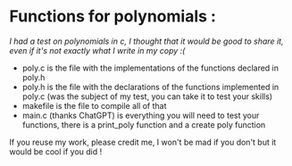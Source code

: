 # Functions for polynomials :  
  
*I had a test on polynomials in c, I thought that it would be good to share it, even if it's not exactly what I write in my copy :(*  
  
* poly.c is the file with the implementations of the functions declared in poly.h
* poly.h is the file with the declarations of the functions implemented in poly.c (was the subject of my test, you can take it to test your skills)  
* makefile is the file to compile all of that  
* main.c (thanks ChatGPT) is everything you will need to test your functions, there is a print_poly function and a create poly function

If you reuse my work, please credit me, I won't be mad if you don't but it would be cool if you did !
